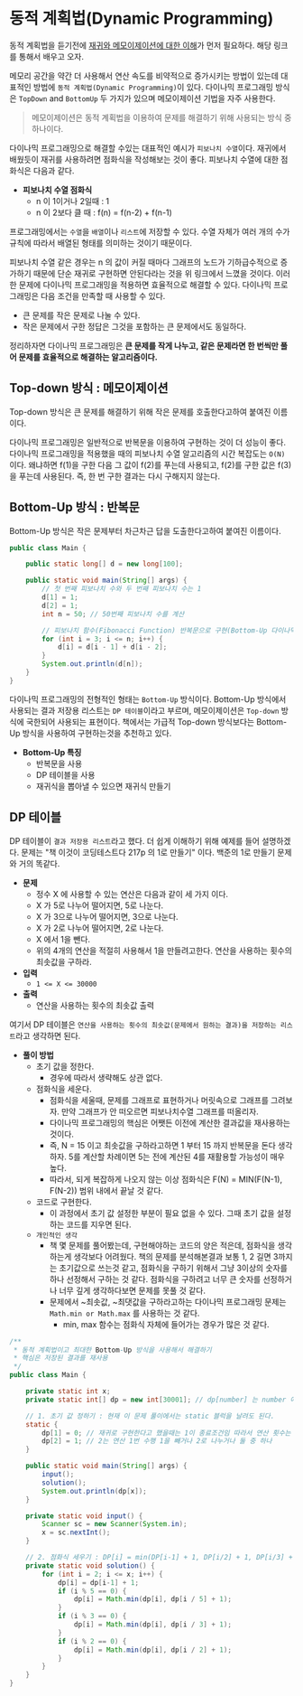 # 동적 계획법(Dynamic Programming)

동적 계획법을 듣기전에 [재귀와 메모이제이션에 대한 이해](https://github.com/BAEKJungHo/algorithms/tree/master/contents/DataStructures/Stack/Recursive#%EB%A9%94%EB%AA%A8%EC%9D%B4%EC%A0%9C%EC%9D%B4%EC%85%98memoization)가 먼저 필요하다. 해당 링크를 통해서 배우고 오자.

메모리 공간을 약간 더 사용해서 연산 속도를 비약적으로 증가시키는 방법이 있는데 대표적인 방법에 `동적 계획법(Dynamic Programming)`이 있다. 다이나믹 프로그래밍 방식은 `TopDown` and `BottomUp` 두 가지가 있으며 메모이제이션 기법을 자주 사용한다.

> 메모이제이션은 동적 계획법을 이용하여 문제를 해결하기 위해 사용되는 방식 중 하나이다.

다이나믹 프로그래밍으로 해결할 수있는 대표적인 예시가 `피보나치 수열`이다. 재귀에서 배웠듯이 재귀를 사용하려면 점화식을 작성해보는 것이 좋다. 피보나치 수열에 대한 점화식은 다음과 같다.

- __피보나치 수열 점화식__
  - n 이 1이거나 2일때 : 1
  - n 이 2보다 클 때 : f(n) = f(n-2) + f(n-1)

프로그래밍에서는 `수열`을 `배열`이나 `리스트`에 저장할 수 있다. 수열 자체가 여러 개의 수가 규칙에 따라서 배열된 형태를 의미하는 것이기 때문이다.

피보나치 수열 같은 경우는 n 의 값이 커질 때마다 그래프의 노드가 기하급수적으로 증가하기 때문에 단순 재귀로 구현하면 안된다라는 것을 위 링크에서 느꼈을 것이다.
이러한 문제에 다이나믹 프로그래밍을 적용하면 효율적으로 해결할 수 있다. 다이나믹 프로그래밍은 다음 조건을 만족할 때 사용할 수 있다.

- 큰 문제를 작은 문제로 나눌 수 있다.
- 작은 문제에서 구한 정답은 그것을 포함하는 큰 문제에서도 동일하다.

정리하자면 다이나믹 프로그래밍은 __큰 문제를 작게 나누고, 같은 문제라면 한 번씩만 풀어 문제를 효율적으로 해결하는 알고리즘이다.__

## Top-down 방식 : 메모이제이션

Top-down 방식은 큰 문제를 해결하기 위해 작은 문제를 호출한다고하여 붙여진 이름이다.

다이나믹 프로그래밍은 일반적으로 반복문을 이용하여 구현하는 것이 더 성능이 좋다. 다이나믹 프로그래밍을 적용했을 때의 피보나치 수열 알고리즘의 시간 복잡도는 `O(N)` 이다. 왜냐하면 f(1)을 구한 다음 그 값이 f(2)를 푸는데 사용되고, f(2)를 구한 값은 f(3)을 푸는데 사용된다. 즉, 한 번 구한 결과는 다시 구해지지 않는다.

## Bottom-Up 방식 : 반복문

Bottom-Up 방식은 작은 문제부터 차근차근 답을 도출한다고하여 붙여진 이름이다.

```java
public class Main {

    public static long[] d = new long[100];

    public static void main(String[] args) {
        // 첫 번째 피보나치 수와 두 번째 피보나치 수는 1
        d[1] = 1;
        d[2] = 1;
        int n = 50; // 50번째 피보나치 수를 계산

        // 피보나치 함수(Fibonacci Function) 반복문으로 구현(Bottom-Up 다이나믹 프로그래밍)
        for (int i = 3; i <= n; i++) {
            d[i] = d[i - 1] + d[i - 2];
        }
        System.out.println(d[n]);
    }
}
```

다이나믹 프로그래밍의 전형적인 형태는 `Bottom-Up` 방식이다. Bottom-Up 방식에서 사용되는 결과 저장용 리스트는 `DP 테이블`이라고 부르며, 메모이제이션은 `Top-down` 방식에 국한되어 사용되는 표현이다. 책에서는 가급적 Top-down 방식보다는 Bottom-Up 방식을 사용하여 구현하는것을 추천하고 있다.

- __Bottom-Up 특징__
  - 반복문을 사용
  - DP 테이블을 사용
  - 재귀식을 뽑아낼 수 있으면 재귀식 만들기

## DP 테이블

DP 테이블이 `결과 저장용 리스트`라고 했다. 더 쉽게 이해하기 위해 예제를 들어 설명하겠다. 문제는 "책 이것이 코딩테스트다 217p 의 1로 만들기" 이다. 백준의 1로 만들기 문제와 거의 똑같다.

- __문제__
  - 정수 X 에 사용할 수 있는 연산은 다음과 같이 세 가지 이다.
  - X 가 5로 나누어 떨어지면, 5로 나눈다.
  - X 가 3으로 나누어 떨어지면, 3으로 나눈다.
  - X 가 2로 나누어 떨어지면, 2로 나눈다.
  - X 에서 1을 뺀다.
  - 위의 4개의 연산을 적절히 사용해서 1을 만들려고한다. 연산을 사용하는 횟수의 최솟값을 구하라.
- __입력__
  - `1 <= X <= 30000`
- __출력__
  - 연산을 사용하는 횟수의 최솟값 출력

여기서 DP 테이블은 `연산을 사용하는 횟수의 최솟값(문제에서 원하는 결과)을 저장하는 리스트`라고 생각하면 된다.

- __풀이 방법__
  - 초기 값을 정한다.
    - 경우에 따라서 생략해도 상관 없다.
  - 점화식을 세운다.
    - 점화식을 세울때, 문제를 그래프로 표현하거나 머릿속으로 그래프를 그려보자. 만약 그래프가 안 떠오르면 피보나치수열 그래프를 떠올리자.
    - 다이나믹 프로그래밍의 핵심은 어쨋든 이전에 계산한 결과값을 재사용하는 것이다.
    - 즉, N = 15 이고 최솟값을 구하라고하면 1 부터 15 까지 반복문을 돈다 생각하자. 5를 계산할 차례이면 5는 전에 계산된 4를 재활용할 가능성이 매우 높다.
    - 따라서, 되게 복잡하게 나오지 않는 이상 점화식은 F(N) = MIN(F(N-1), F(N-2)) 범위 내에서 끝날 것 같다.
  - 코드로 구현한다.
    - 이 과정에서 초기 값 설정한 부분이 필요 없을 수 있다. 그때 초기 값을 설정하는 코드를 지우면 된다.
  - `개인적인 생각`
    - 책 몇 문제를 풀어봤는데, 구현해야하는 코드의 양은 적은데, 점화식을 생각하는게 생각보다 어려웠다. 책의 문제를 분석해본결과 보통 1, 2 길면 3까지는 초기값으로 쓰는것 같고, 점화식을 구하기 위해서 그냥 3이상의 숫자를 하나 선정해서 구하는 것 같다. 점화식을 구하려고 너무 큰 숫자를 선정하거나 너무 깊게 생각하다보면 문제를 못풀 것 같다.
    - 문제에서 ~최솟값, ~최댓값을 구하라고하는 다이나믹 프로그래밍 문제는 `Math.min or Math.max` 를 사용하는 것 같다.
      - min, max 함수는 점화식 자체에 들어가는 경우가 많은 것 같다.

```java
/**
 * 동적 계획법이고 최대한 Bottom-Up 방식을 사용해서 해결하기
 * 핵심은 저장된 결과를 재사용
 */
public class Main {

    private static int x;
    private static int[] dp = new int[30001]; // dp[number] 는 number 에 해당하는 숫자가 1이 되기 위해 연산을 사용하는 횟수의 최솟값을 의미한다.

    // 1. 초기 값 정하기 : 현재 이 문제 풀이에서는 static 블럭을 날려도 된다.
    static {
        dp[1] = 0; // 재귀로 구현한다고 했을때는 1이 종료조건임 따라서 연산 횟수는 0번
        dp[2] = 1; // 2는 연산 1번 수행 1을 빼거나 2로 나누거나 둘 중 하나
    }

    public static void main(String[] args) {
        input();
        solution();
        System.out.println(dp[x]);
    }

    private static void input() {
        Scanner sc = new Scanner(System.in);
        x = sc.nextInt();
    }

    // 2. 점화식 세우기 : DP[i] = min(DP[i-1] + 1, DP[i/2] + 1, DP[i/3] + 1 DP[i/5] + 1) (여기의 1은 연산 횟수 증가를 의미)
    private static void solution() {
        for (int i = 2; i <= x; i++) {
            dp[i] = dp[i-1] + 1;
            if (i % 5 == 0) {
                dp[i] = Math.min(dp[i], dp[i / 5] + 1);
            }
            if (i % 3 == 0) {
                dp[i] = Math.min(dp[i], dp[i / 3] + 1);
            }
            if (i % 2 == 0) {
                dp[i] = Math.min(dp[i], dp[i / 2] + 1);
            }
        }
    }
}
```
